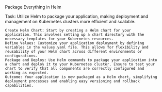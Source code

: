 Package Everything in Helm

Task: Utilize Helm to package your application, making deployment and management on Kubernetes clusters more efficient and scalable.

    Create Helm Chart: Start by creating a Helm chart for your application. This involves setting up a chart directory with the necessary templates for your Kubernetes resources.
    Define Values: Customize your application deployment by defining variables in the values.yaml file. This allows for flexibility and reusability of your Helm chart across different environments or configurations.
    Package and Deploy: Use Helm commands to package your application into a chart and deploy it to your Kubernetes cluster. Ensure to test your chart to verify that all components are correctly configured and working as expected.
    Outcome: Your application is now packaged as a Helm chart, simplifying deployment processes and enabling easy versioning and rollback capabilities.
